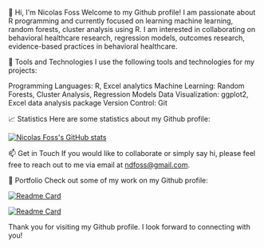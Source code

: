 👋 Hi, I'm Nicolas Foss
Welcome to my Github profile! I am passionate about R programming and currently focused on learning machine learning, random forests, cluster analysis using R. I am interested in collaborating on behavioral healthcare research, regression models, outcomes research, evidence-based practices in behavioral healthcare.

🧰 Tools and Technologies
I use the following tools and technologies for my projects:

Programming Languages: R, Excel analytics
Machine Learning: Random Forests, Cluster Analysis, Regression Models
Data Visualization: ggplot2, Excel data analysis package
Version Control: Git

📈 Statistics
Here are some statistics about my Github profile:

[![Nicolas Foss's GitHub stats](https://github-readme-stats.vercel.app/api?username=nicolasfoss&show_icons=true&theme=dark)](https://github.com/nicolasfoss)

📫 Get in Touch
If you would like to collaborate or simply say hi, please feel free to reach out to me via email at ndfoss@gmail.com.

🎨 Portfolio
Check out some of my work on my Github profile: 

[![Readme Card](https://github-readme-stats.vercel.app/api/pin/?username=nicolasfoss&repo=resume_projects&theme=dark)](https://github.com/nicolasfoss)

[![Readme Card](https://github-readme-stats.vercel.app/api/pin/?username=nicolasfoss&repo=overdose_deaths&theme=dark)](https://github.com/nicolasfoss)

Thank you for visiting my Github profile. I look forward to connecting with you!

<!---
nicolasfoss/nicolasfoss is a ✨ special ✨ repository because its `README.md` (this file) appears on your GitHub profile.
You can click the Preview link to take a look at your changes.
--->
